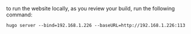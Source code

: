 to run the website locally, as you review your build, run the following command:

    hugo server --bind=192.168.1.226 --baseURL=http://192.168.1.226:113
